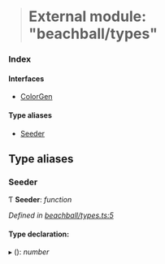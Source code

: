 > # External module: "beachball/types"

### Index

#### Interfaces

* [ColorGen](../interfaces/_beachball_types_.colorgen.md)

#### Type aliases

* [Seeder](_beachball_types_.md#seeder)

## Type aliases

###  Seeder

Ƭ **Seeder**: *function*

*Defined in [beachball/types.ts:5](https://github.com/polkadot-js/ui/blob/88777fd/packages/ui-identicon/src/beachball/types.ts#L5)*

#### Type declaration:

▸ (): *number*